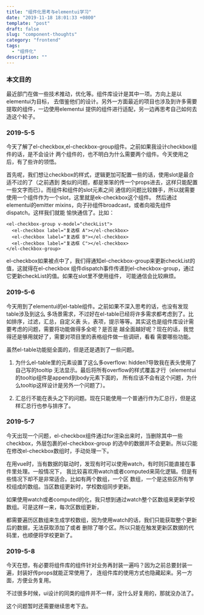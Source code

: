 ```yaml
---
title: "组件化思考与elementui学习"
date: "2019-11-18 18:01:33 +0800"
template: "post"
draft: false
slug: "component-thoughts"
category: "frontend"
tags:
  - "组件化"
description: ""
---
```

  
### 本文目的

最近部门在做一些技术推动，优化等。组件库设计是其中一项。方向上是以elementui为目标，
去借鉴他们的设计。另外一方面最近的项目也涉及到许多需要提取的组件，一边使用elementui
提供的组件进行适配，另一边再思考自己如何去造这个轮子。

### 2019-5-5

今天了解了el-checkbox,el-checkbox-group组件。之前如果我设计checkbox组件的话，是不会设计
两个组件的，也不明白为什么需要两个组件。今天使用之后，有了些许的领悟。

首先呢，我们想让checkbox的样式，逻辑更加可配置一些的话，使用slot是最合适不过的了（之前遇到
类似的问题，都是笨笨的传一个props进去，这样只能配置一些文字而已）。而组件和组件的slot元素之间
通信的问题比较棘手，所以就需要使用一个组件作为一个slot，这里就是ek-checkbox这个组件。
然后通过elementui的emitter mixins，向子孙组件broadcast，或者向祖先组件dispatch。这样我们就能
愉快通信了。比如：
```
<el-checkbox-group v-model="checkList">
  <el-checkbox label="复选框 A"></el-checkbox>
  <el-checkbox label="复选框 B"></el-checkbox>
  <el-checkbox label="复选框 C"></el-checkbox>
</el-checkbox-group>
```
el-checkbox如果被点中了，我们得通知el-checkbox-group来更新checkList的值，这就得在el-checkbox
组件dispatch事件传递到el-checkbox-group，通过它更新checkList的值。如果在slot里不使用组件，
可能通信会比较麻烦。

### 2019-5-6

今天用到了elementui的el-table组件。之前如果不深入思考的话，也没有发现table涉及到这么
多场景需求，不过好在el-table已经将许多需求都考虑到了。比如排序，过滤，汇总，自定义表
头，表项，提示等等。其实这也是组件库设计需要考虑的问题，需要将功能做得多全呢？是否是
越全面越好呢？现在的话，我觉得还是够用就好了，需要对项目里的表格组件做一些调研，看看
需要哪些功能。

虽然el-table功能挺全面的，但是还是遇到了一些问题。

1. 为什么el-table里的元素设置了这么多overflow: hidden?导致我在表头使用了自己写的tooltip
无法显示。最后将所有overflow的样式覆盖才行（elementui的tooltip组件是append到body元素下面的，
所有应该不会有这个问题，为什么tooltip这样设计是另外一个问题了）。

2. 汇总行不能在表头之下的问题。现在只能使用一个普通行作为汇总行，但是这样汇总行也参与排序了。

### 2019-5-7

今天出现一个问题，el-checkbox组件通过for渲染出来时，当删除其中一些checkbox，外层包裹的el-checkbox-group
的选中的数据并不会更新。所以只能在修改el-checkbox数组时，手动处理一下。

在用vue时，当有数据的联动时，发现有时可以使用watch，有时则只能直接在事件里处理。一般情况下，
我比较喜欢用watch或者computed来简化逻辑。但是有些情况下却不是非常适合。比如有两个数组，一个区
数组，一个是这些区所有学校组成的数组。当区数组更新时，学校数组同步更新。

如果使用watch或者computed的化，我只想到通过watch整个区数组来更新学校数组。可是这样一来，每次区数组更新，

都需要遍历区数组来生成学校数组，因为使用watch的话，我们只能获取整个更新后的数据，无法获取添加了或者
删除了哪个区。所以只能在触发更新区数据的代码里，也顺便将学校更新了。

### 2019-5-8

今天在想，有必要将组件库的组件针对业务再封装一遍吗？因为之前总要封装一遍，封装好传props就能正常使用了，
连组件库的使用方式也隐藏起来。另一方面，方便业务复用。

不过很多时候，ui设计的同类的组件并不一样，没什么好复用的，那就没办法了。

这个问题暂时还需要继续思考下去。
